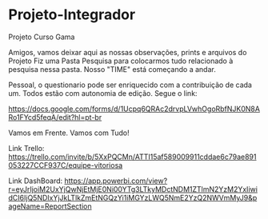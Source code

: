 # Projeto-Integrador
Projeto Curso Gama

Amigos, vamos deixar aqui as nossas observações, prints e arquivos do Projeto
Fiz uma Pasta Pesquisa para colocarmos tudo relacionado à pesquisa nessa pasta. 
Nosso "TIME" está começando a andar.

Pessoal, o  questionario pode ser enriquecido com a contribuição de cada um. Todos estão com autonomia de edição. Segue o link:

https://docs.google.com/forms/d/1Ucpq6QRAc2drvpLVwhOgoRbfNJK0N8ARo1FYcd5feqA/edit?hl=pt-br

Vamos em Frente. Vamos com Tudo!

Link Trello: https://trello.com/invite/b/5XxPQCMn/ATTI15af589009911cddae6c79ae891053227CCF937C/equipe-vitoriosa

Link DashBoard: https://app.powerbi.com/view?r=eyJrIjoiM2UxYjQwNjEtMjE0Ni00YTg3LTkyMDctNDM1ZTlmN2YzM2YxIiwidCI6IjQ5NDIxYjJkLTlkZmEtNGQzYi1iMGYzLWQ5NmE2YzQ2NWVmMyJ9&pageName=ReportSection